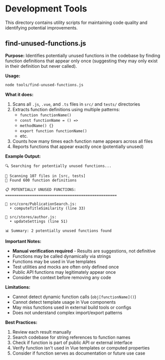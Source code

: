 # Development Tools

This directory contains utility scripts for maintaining code quality and identifying potential improvements.

## find-unused-functions.js

**Purpose:** Identifies potentially unused functions in the codebase by finding function definitions that appear only once (suggesting they may only exist in their definition but never called).

**Usage:**
```bash
node tools/find-unused-functions.js
```

**What it does:**
1. Scans all `.js`, `.vue`, and `.ts` files in `src/` and `tests/` directories
2. Extracts function definitions using multiple patterns:
   - `function functionName()`
   - `const functionName = () =>`
   - `methodName() {}`
   - `export function functionName()`
   - etc.
3. Counts how many times each function name appears across all files
4. Reports functions that appear exactly once (potentially unused)

**Example Output:**
```
🔍 Searching for potentially unused functions...

📁 Scanning 107 files in [src, tests]
🎯 Found 600 function definitions

📋 POTENTIALLY UNUSED FUNCTIONS:
==================================================

📄 src/core/PublicationSearch.js:
  • computeTitleSimilarity (line 33)

📄 src/stores/author.js:
  • updateSettings (line 51)

📊 Summary: 2 potentially unused functions found
```

**Important Notes:**
- **Manual verification required** - Results are suggestions, not definitive
- Functions may be called dynamically via strings
- Functions may be used in Vue templates
- Test utilities and mocks are often only defined once
- Public API functions may legitimately appear once
- Consider the context before removing any code

**Limitations:**
- Cannot detect dynamic function calls (`obj[functionName]()`)
- Cannot detect template usage in Vue components
- May miss functions used in external build tools or configs
- Does not understand complex import/export patterns

**Best Practices:**
1. Review each result manually
2. Search codebase for string references to function names
3. Check if function is part of public API or external interface
4. Verify function isn't used in Vue templates or computed properties
5. Consider if function serves as documentation or future use case